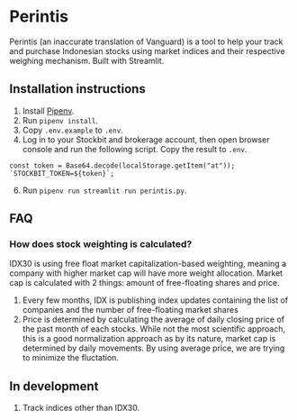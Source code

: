 # Perintis

Perintis (an inaccurate translation of Vanguard) is a tool to help your track and purchase Indonesian stocks using market indices and their respective weighing mechanism. Built with Streamlit.

## Installation instructions

1. Install [Pipenv](https://pypi.org/project/pipenv/).
2. Run `pipenv install`.
3. Copy `.env.example` to `.env`.
4. Log in to your Stockbit and brokerage account, then open browser console and run the following script. Copy the result to `.env`.

```
const token = Base64.decode(localStorage.getItem("at"));
`STOCKBIT_TOKEN=${token}`;
```

6. Run `pipenv run streamlit run perintis.py`.

## FAQ

### How does stock weighting is calculated?

IDX30 is using free float market capitalization-based weighting, meaning a company with higher market cap will have more weight allocation. Market cap is calculated with 2 things: amount of free-floating shares and price.

1. Every few months, IDX is publishing index updates containing the list of companies and the number of free-floating market shares
2. Price is determined by calculating the average of daily closing price of the past month of each stocks. While not the most scientific approach, this is a good normalization approach as by its nature, market cap is determined by daily movements. By using average price, we are trying to minimize the fluctation.

## In development

1. Track indices other than IDX30.
